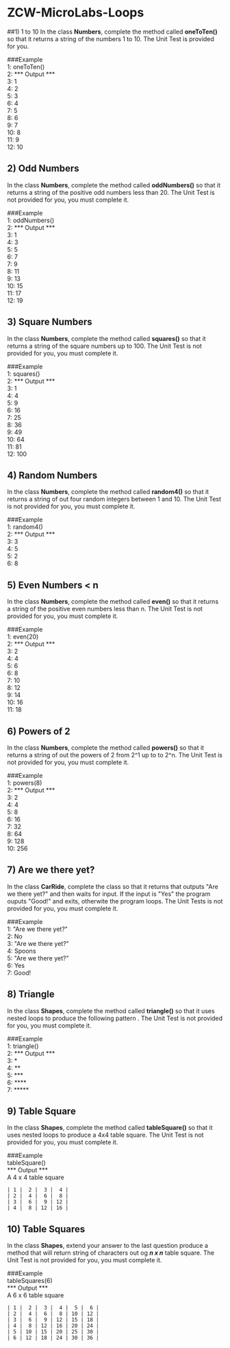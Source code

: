 # ZCW-MicroLabs-Loops

##1) 1 to 10
In the class **Numbers**, complete the method called **oneToTen()** so that it returns a string of the numbers 1 to 10. The Unit Test is provided for you.

###Example<br>
1: oneToTen()<br>2: *** Output ***<br>3: 1<br>4: 2<br>5: 3<br>6: 4<br>7: 5<br>8: 6<br>9: 7<br>10: 8<br>11: 9<br>12: 10<br>
## 2) Odd NumbersIn the class **Numbers**, complete the method called **oddNumbers()** so that it returns a string of the positive odd numbers less than 20. The Unit Test is not provided for you, you must complete it.

###Example<br>
1: oddNumbers()<br>2: *** Output *** <br>3: 1<br>4: 3<br>5: 5<br>6: 7<br>7: 9<br>8: 11<br>9: 13<br>10: 15<br>11: 17<br>12: 19<br>
## 3) Square NumbersIn the class **Numbers**, complete the method called **squares()** so that it returns a string of the square numbers up to 100. The Unit Test is not provided for you, you must complete it.
###Example<br>
1: squares()<br>2: *** Output *** <br>3: 1<br>4: 4<br>5: 9<br>6: 16<br>7: 25<br>8: 36<br>9: 49<br>10: 64<br>11: 81<br>12: 100<br>
## 4) Random NumbersIn the class **Numbers**, complete the method called **random4()** so that it returns a string of out four random integers between 1 and 10. The Unit Test is not provided for you, you must complete it.

###Example<br>
1: random4()<br>2: *** Output *** <br>3: 3<br>4: 5<br>5: 2<br>6: 8<br>
## 5) Even Numbers < nIn the class **Numbers**, complete the method called **even()** so that it returns a string of the positive even numbers less than n. The Unit Test is not provided for you, you must complete it.###Example<br>
1: even(20)<br>2: *** Output *** <br>3: 2<br>4: 4<br>5: 6<br>6: 8<br>7: 10<br>8: 12<br>9: 14<br>10: 16<br>11: 18<br>
## 6) Powers of 2In the class **Numbers**, complete the method called **powers()** so that it returns a string of out the powers of 2 from 2^1 up to to 2^n. The Unit Test is not provided for you, you must complete it.

###Example<br>
1: powers(8)<br>2: *** Output *** <br>3: 2<br>4: 4<br>5: 8<br>6: 16<br>7: 32<br>8: 64<br>9: 128<br>10: 256<br>
## 7) Are we there yet?In the class **CarRide**, complete the class so that it returns that outputs "Are we there yet?" and then waits for input. If the input is "Yes" the program ouputs "Good!" and exits, otherwite the program loops. The Unit Tests is not provided for you, you must complete it.

###Example<br>
1: "Are we there yet?"<br>2: No<br>3: "Are we there yet?"<br>4: Spoons<br>5: "Are we there yet?"<br>6: Yes<br>7: Good!<br>
## 8) TriangleIn the class **Shapes**, complete the method called **triangle()** so that it uses nested loops to produce the following pattern . The Unit Test is not provided for you, you must complete it.

###Example<br>1: triangle()<br>2: *** Output *** <br>3: * <br>4: ** <br>5: *** <br>6: **** <br>7: ***** <br>
## 9) Table SquareIn the class **Shapes**, complete the method called **tableSquare()** so that it uses nested loops to produce a 4x4 table square. The Unit Test is not provided for you, you must complete it.

###Example<br>
tableSquare()<br>*** Output *** <br>A 4 x 4 table square<br>
 ```
 | 1 |  2 |  3 |  4 | | 2 |  4 |  6 |  8 |
 | 3 |  6 |  9 | 12 |
 | 4 |  8 | 12 | 16 |
 
 ```
## 10) Table SquaresIn the class **Shapes**, extend your answer to the last question produce a method that will return string of characters out og ***n x n*** table square. The Unit Test is not provided for you, you must complete it.
###Example<br>
 tableSquares(6)<br> *** Output *** <br> A 6 x 6 table square<br>
 
 ```
 | 1 |  2 |  3 |  4 |  5 |  6 | | 2 |  4 |  6 |  8 | 10 | 12 |
 | 3 |  6 |  9 | 12 | 15 | 18 |
 | 4 |  8 | 12 | 16 | 20 | 24 |
 | 5 | 10 | 15 | 20 | 25 | 30 |
 | 6 | 12 | 18 | 24 | 30 | 36 |
 ```
 
